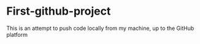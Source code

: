 # First-github-project
This is an attempt to push code locally from my machine, up to the GitHub platform
